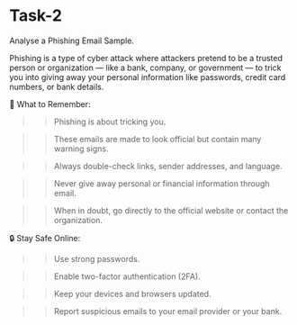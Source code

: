 # Task-2
Analyse a Phishing Email Sample.

Phishing is a type of cyber attack where attackers pretend to be a trusted person or organization — like a bank, company, or government — to trick you into giving away your personal information like passwords, credit card numbers, or bank details.

🧠 What to Remember:

>> Phishing is about tricking you.

>> These emails are made to look official but contain many warning signs.

>> Always double-check links, sender addresses, and language.

>> Never give away personal or financial information through email.

>> When in doubt, go directly to the official website or contact the organization.


🔒 Stay Safe Online:

>> Use strong passwords.

>> Enable two-factor authentication (2FA).

>> Keep your devices and browsers updated.

>> Report suspicious emails to your email provider or your bank.
